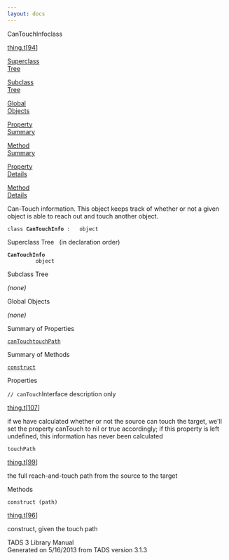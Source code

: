 ```yaml
---
layout: docs
---
```

<span class="title">CanTouchInfo</span><span class="type">class</span>

[thing.t](../file/thing.t.html)\[[94](../source/thing.t.html#94)\]

[Superclass  
Tree](#_SuperClassTree_)

[Subclass  
Tree](#_SubClassTree_)

[Global  
Objects](#_ObjectSummary_)

[Property  
Summary](#_PropSummary_)

[Method  
Summary](#_MethodSummary_)

[Property  
Details](#_Properties_)

[Method  
Details](#_Methods_)

<div class="fdesc">

Can-Touch information. This object keeps track of whether or not a given
object is able to reach out and touch another object.

`class `**`CanTouchInfo`**` :   object`

</div>

<span id="_SuperClassTree_"></span>

<div class="mjhd">

<span class="hdln">Superclass Tree</span>   (in declaration order)

</div>

**`CanTouchInfo`**  
`         object`  
<span id="_SubClassTree_"></span>

<div class="mjhd">

<span class="hdln">Subclass Tree</span>  

</div>

*(none)* <span id="_ObjectSummary_"></span>

<div class="mjhd">

<span class="hdln">Global Objects</span>  

</div>

*(none)* <span id="_PropSummary_"></span>

<div class="mjhd">

<span class="hdln">Summary of Properties</span>  

</div>

[`canTouch`](#canTouch)[`touchPath`](#touchPath)

<span id="_MethodSummary_"></span>

<div class="mjhd">

<span class="hdln">Summary of Methods</span>  

</div>

[`construct`](#construct)

<span id="_Properties_"></span>

<div class="mjhd">

<span class="hdln">Properties</span>  

</div>

<span id="canTouch"></span>

`// canTouch`<span class="rem">Interface description only</span>

[thing.t](../file/thing.t.html)\[[107](../source/thing.t.html#107)\]

<div class="desc">

if we have calculated whether or not the source can touch the target,
we'll set the property canTouch to nil or true accordingly; if this
property is left undefined, this information has never been calculated

</div>

<span id="touchPath"></span>

`touchPath`

[thing.t](../file/thing.t.html)\[[99](../source/thing.t.html#99)\]

<div class="desc">

the full reach-and-touch path from the source to the target

</div>

<span id="_Methods_"></span>

<div class="mjhd">

<span class="hdln">Methods</span>  

</div>

<span id="construct"></span>

`construct (path)`

[thing.t](../file/thing.t.html)\[[96](../source/thing.t.html#96)\]

<div class="desc">

construct, given the touch path

</div>

<div class="ftr">

TADS 3 Library Manual  
Generated on 5/16/2013 from TADS version 3.1.3

</div>
